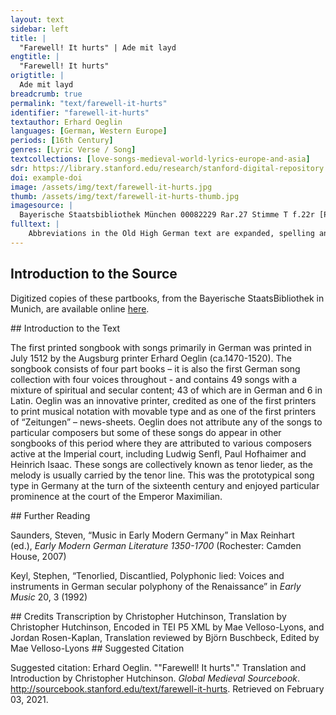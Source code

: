 ```yaml
---
layout: text
sidebar: left
title: |
  "Farewell! It hurts" | Ade mit layd
engtitle: |
  "Farewell! It hurts"
origtitle: |
  Ade mit layd
breadcrumb: true
permalink: "text/farewell-it-hurts"
identifier: "farewell-it-hurts"
textauthor: Erhard Oeglin
languages: [German, Western Europe]
periods: [16th Century]
genres: [Lyric Verse / Song]
textcollections: [love-songs-medieval-world-lyrics-europe-and-asia]
sdr: https://library.stanford.edu/research/stanford-digital-repository 
doi: example-doi 
image: /assets/img/text/farewell-it-hurts.jpg
thumb: /assets/img/text/farewell-it-hurts-thumb.jpg
imagesource: |
  Bayerische Staatsbibliothek München 00082229 Rar.27 Stimme T f.22r [Public Domain]
fulltext: |
    Abbreviations in the Old High German text are expanded, spelling and punctuation otherwise follow the manuscript. Ade mit layd Farewell! It hurts Ade mit layd / ich von dir schayd / dardurch mein hertz / unseglich schmertz / all stund empfind / und ist entzynd / in jamers wee / ade ade / on dich lusst mich kaynr frewden me. Farewell! It hurts to part from you; my heart feels unspeakable torment constantly and burns with sorrow’s woe. Farewell, farewell! Without you, no joy can amuse me. Ade mein freyd / der ich kayn zeit / zů sechen an / verdriess möcht han / das ist mir gwenndt / und bin ellendt / in layd ich stee / ade ade / on dich lusst mich kaynr frewden me. Goodbye to you, my joy, whom I could never look at with revulsion. Things have changed for me and I’m a wretch: I live in pain. Farewell, farewell! Without you no joy can amuse me. Ade / gedenck dein trew nit krenck / und hallt recht maß / vergiß nit das / als du wol waist / dein trew mir laist / hinfür als ee / ade ade / on dich lusst mich kaynr frewden me. Farewell! Consider this: don’t let your loyalty waver and continue to live in upstanding modesty. Don’t forget what you well know. Lend me your loyalty from now on as before. Farewell, farewell! Without you no joy can amuse me. 
---
```

## Introduction to the Source 
<p>Digitized copies of these partbooks, from the Bayerische StaatsBibliothek in Munich, are available online <a href="https://stimmbuecher.digitale-sammlungen.de//view?id=bsb00082229">here</a>.</p>
## Introduction to the Text 
<p>The first printed songbook with songs primarily in German was printed in July 1512 by the Augsburg printer Erhard Oeglin (ca.1470-1520). The songbook consists of four part books – it is also the first German song collection with four voices throughout - and contains 49 songs with a mixture of spiritual and secular content; 43 of which are in German and 6 in Latin. Oeglin was an innovative printer, credited as one of the first printers to print musical notation with movable type and as one of the first printers of “Zeitungen” – news-sheets. Oeglin does not attribute any of the songs to particular composers but some of these songs do appear in other songbooks of this period where they are attributed to various composers active at the Imperial court, including Ludwig Senfl, Paul Hofhaimer and Heinrich Isaac. These songs are collectively known as tenor lieder, as the melody is usually carried by the tenor line. This was the prototypical song type in Germany at the turn of the sixteenth century and enjoyed particular prominence at the court of the Emperor Maximilian.</p>
## Further Reading 
<p>Saunders, Steven, “Music in Early Modern Germany” in Max Reinhart (ed.), <em>Early Modern German Literature 1350-1700</em> (Rochester: Camden House, 2007)</p> <p>Keyl, Stephen, “Tenorlied, Discantlied, Polyphonic lied: Voices and instruments in German secular polyphony of the Renaissance” in <em>Early Music</em> 20, 3 (1992)</p>
## Credits
Transcription by Christopher Hutchinson, 
Translation by Christopher Hutchinson, 
Encoded in TEI P5 XML by Mae Velloso-Lyons,  and Jordan Rosen-Kaplan, Translation reviewed by Björn Buschbeck, Edited by Mae Velloso-Lyons
## Suggested Citation
<p>Suggested citation: Erhard Oeglin.  ""Farewell! It hurts"." Translation and Introduction by Christopher Hutchinson. <em>Global Medieval Sourcebook</em>. <a href="http://sourcebook.stanford.edu/text/farewell-it-hurts">http://sourcebook.stanford.edu/text/farewell-it-hurts</a>. Retrieved on February 03, 2021.</p>